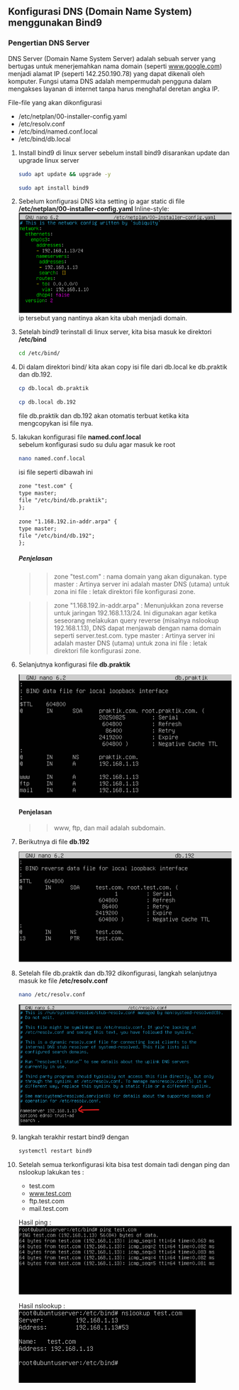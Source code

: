 ## Konfigurasi DNS (Domain Name System) menggunakan Bind9

### Pengertian DNS Server
DNS Server (Domain Name System Server) adalah sebuah server yang bertugas untuk menerjemahkan nama domain (seperti www.google.com) menjadi alamat IP (seperti 142.250.190.78) yang dapat dikenali oleh komputer. Fungsi utama DNS adalah mempermudah pengguna dalam mengakses layanan di internet tanpa harus menghafal deretan angka IP.


File-file yang akan dikonfigurasi
- /etc/netplan/00-installer-config.yaml
- /etc/resolv.conf
- /etc/bind/named.conf.local
- /etc/bind/db.local


1. Install bind9 di linux server
   sebelum install bind9 disarankan update dan upgrade linux server
   ```bash
   sudo apt update && upgrade -y
   ```
   ```bash
   sudo apt install bind9
   ```

3. Sebelum konfigurasi DNS kita setting ip agar static di file **/etc/netplan/00-installer-config.yaml**
   Inline-style: ![alt text](https://github.com/lutvan/linuxServer/blob/main/linuxServer/Membuat%20DNS/image/settingIPstatic.png "konfigurasi ip static")  
   ip tersebut yang nantinya akan kita ubah menjadi domain.
   


5. Setelah bind9 terinstall di linux server, kita bisa masuk ke direktori **/etc/bind**
   ```bash
   cd /etc/bind/
   ```

6. Di dalam direktori bind/ kita akan copy isi file dari db.local ke db.praktik dan db.192.
   ```bash
   cp db.local db.praktik
   ```
   ```bash
   cp db.local db.192
   ```
   file db.praktik dan db.192 akan otomatis terbuat ketika kita mengcopykan isi file nya.

7. lakukan konfigurasi file **named.conf.local**  
   sebelum konfigurasi sudo su dulu agar masuk ke root
   ```bash
   nano named.conf.local
   ```  
   isi file seperti dibawah ini
   ```
   zone "test.com" {
   type master;
   file "/etc/bind/db.praktik";
   };
   
   zone "1.168.192.in-addr.arpa" {
   type master;
   file "/etc/bind/db.192";
   };
   ```
   ##### Penjelasan
   
   >> zone "test.com" : nama domain yang akan digunakan.
   >> type master : Artinya server ini adalah master DNS (utama) untuk zona ini
   >> file : letak direktori file konfigurasi zone.
   
   >> zone "1.168.192.in-addr.arpa" : Menunjukkan zona reverse untuk jaringan 192.168.1.13/24.
   Ini digunakan agar ketika seseorang melakukan query reverse (misalnya nslookup 192.168.1.13), DNS dapat menjawab dengan nama domain seperti server.test.com.
   >> type master : Artinya server ini adalah master DNS (utama) untuk zona ini
   >> file : letak direktori file konfigurasi zone.


8. Selanjutnya konfigurasi file **db.praktik**
   
   ![alt text](https://github.com/lutvan/linuxServer/blob/main/linuxServer/Membuat%20DNS/image/konfigurasiFiledbpraktik.png "konfigurasi di file db.praktik")
   #### Penjelasan
   >> www, ftp, dan mail adalah subdomain.

10. Berikutnya di file **db.192**
    
    ![alt text](https://github.com/lutvan/linuxServer/blob/main/linuxServer/Membuat%20DNS/image/konfigurasiFiledb192.png "konfigurasi di file db.192")


11. Setelah file db.praktik dan db.192 dikonfigurasi, langkah selanjutnya  masuk ke file **/etc/resolv.conf**
    ```bash
    nano /etc/resolv.conf
    ```
    ![alt text](https://github.com/lutvan/linuxServer/blob/main/linuxServer/Membuat%20DNS/image/fileresolv.png "edit di file resolv.conf")

12. langkah terakhir restart bind9 dengan
    ```bash
    systemctl restart bind9
    ```
13. Setelah semua terkonfigurasi kita bisa test domain tadi dengan ping dan nslookup
    lakukan tes :
    - test.com
    - www.test.com
    - ftp.test.com
    - mail.test.com
      
    Hasil ping :  
    ![alt text](https://github.com/lutvan/linuxServer/blob/main/linuxServer/Membuat%20DNS/image/hasilping.png "hasil ping")

    Hasil nslookup :  
    ![alt text](https://github.com/lutvan/linuxServer/blob/main/linuxServer/Membuat%20DNS/image/hasilnslookuppng.png "hasil nslookup")
   




